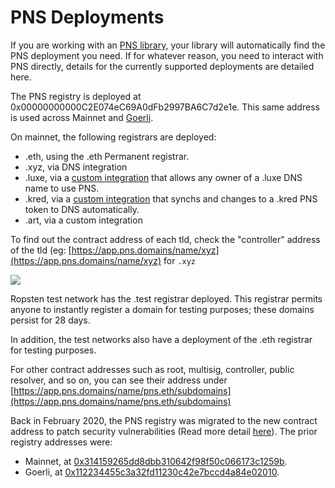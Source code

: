 # PNS Deployments

If you are working with an [PNS library](dapp-developer-guide/pns-libraries.md), your library will automatically find the PNS deployment you need. If for whatever reason, you need to interact with PNS directly, details for the currently supported deployments are detailed here.

The PNS registry is deployed at 0x00000000000C2E074eC69A0dFb2997BA6C7d2e1e. This same address is used across Mainnet and [Goerli](https://www.alchemy.com/overviews/migrate-from-rinkeby-to-goerli).

On mainnet, the following registrars are deployed:

* .eth, using the .eth Permanent registrar.
* .xyz, via DNS integration
* .luxe, via a [custom integration](http://join.luxe/) that allows any owner of a .luxe DNS name to use PNS.
* .kred, via a [custom integration](http://domains.kred/) that synchs and changes to a .kred PNS token to DNS automatically.
* .art, via a custom integration

To find out the contract address of each tld, check the "controller" address of the tld \(eg: [https://app.pns.domains/name/xyz](https://app.pns.domains/name/xyz) for `.xyz`

![](.gitbook/assets/screenshot-2021-05-19-at-17.54.17.png)

Ropsten test network has the .test registrar deployed. This registrar permits anyone to instantly register a domain for testing purposes; these domains persist for 28 days.

In addition, the test networks also have a deployment of the .eth registrar for testing purposes.

For other contract addresses such as root, multisig, controller, public resolver, and so on, you can see their address under [https://app.pns.domains/name/pns.eth/subdomains](https://app.pns.domains/name/pns.eth/subdomains)

Back in February 2020, the PNS registry was migrated to the new contract address to patch security vulnerabilities \(Read more detail [here](pns-migration-february-2020/technical-description.md)\). The prior registry addresses were:

* Mainnet, at [0x314159265dd8dbb310642f98f50c066173c1259b](https://etherscan.io/address/0x314159265dd8dbb310642f98f50c066173c1259b#code).
* Goerli, at [0x112234455c3a32fd11230c42e7bccd4a84e02010](https://goerli.etherscan.io/address/0x112234455c3a32fd11230c42e7bccd4a84e02010).

